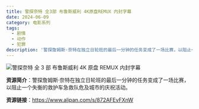 ```yaml
---
title: 警探奈特 全3部 布鲁斯威利 4K原盘REMUX 内封字幕
date: 2024-06-09
category: 电影系列
tags:
  - 剧情
  - 动作
  - 犯罪
description: '警探詹姆斯·奈特在独立日轮班的最后一分钟的任务变成了一场比赛，以阻止一个失衡的救护车急救队危及城市的庆祝活动。'
---
```


![警探奈特 全 3 部 布鲁斯威利 4K 原盘 REMUX 内封字幕](https://m.media-amazon.com/images/S/pv-target-images/4fc8494ee1f6a2b45f9d0705d53ea340cf4ec8b17abb9dd556064bb0f4683fea.jpg)

**资源简介**：警探詹姆斯·奈特在独立日轮班的最后一分钟的任务变成了一场比赛，以阻止一个失衡的救护车急救队危及城市的庆祝活动。

**资源链接**：https://www.alipan.com/s/872AFEvFXnW
